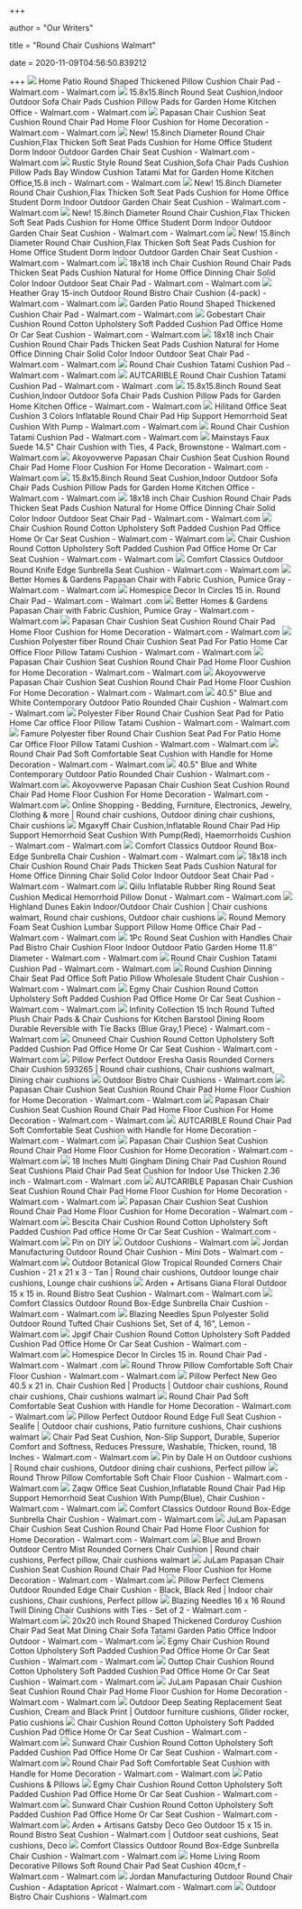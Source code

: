 +++
        
author = "Our Writers"
        
title = "Round Chair Cushions Walmart"
        
date = 2020-11-09T04:56:50.839212
        
+++
[ ![](https://i5.walmartimages.com/asr/7fe253fd-520d-43d2-9692-2610f2a79a2f_1.161c6ce035127583422f14ab944b2ca3.jpeg?odnWidth=612&odnHeight=612&odnBg=ffffff)](https://i5.walmartimages.com/asr/7fe253fd-520d-43d2-9692-2610f2a79a2f_1.161c6ce035127583422f14ab944b2ca3.jpeg?odnWidth=612&odnHeight=612&odnBg=ffffff) Home Patio Round Shaped Thickened Pillow Cushion Chair Pad - Walmart.com -  Walmart.com
[ ![](https://i5.walmartimages.com/asr/8f372274-2800-4566-be2e-deb63b07660d.68c935c014025006af37a5606bfb33dd.jpeg?odnWidth=612&odnHeight=612&odnBg=ffffff)](https://i5.walmartimages.com/asr/8f372274-2800-4566-be2e-deb63b07660d.68c935c014025006af37a5606bfb33dd.jpeg?odnWidth=612&odnHeight=612&odnBg=ffffff) 15.8x15.8inch Round Seat Cushion,Indoor Outdoor Sofa Chair Pads Cushion  Pillow Pads for Garden Home Kitchen Office - Walmart.com - Walmart.com
[ ![](https://i5.walmartimages.com/asr/5efb9cf2-5620-4ea6-95a8-8abdf3b31ccb.5aa497307e6a7d8779e0e5a4b638d9cd.jpeg?odnWidth=612&odnHeight=612&odnBg=ffffff)](https://i5.walmartimages.com/asr/5efb9cf2-5620-4ea6-95a8-8abdf3b31ccb.5aa497307e6a7d8779e0e5a4b638d9cd.jpeg?odnWidth=612&odnHeight=612&odnBg=ffffff) Papasan Chair Cushion Seat Cushion Round Chair Pad Home Floor Cushion for  Home Decoration - Walmart.com - Walmart.com
[ ![](https://i5.walmartimages.com/asr/6409c8b1-9775-4696-a1d8-becdc5010344.56f04e27485264437c21bbf7ca7c3119.jpeg?odnWidth=612&odnHeight=612&odnBg=ffffff)](https://i5.walmartimages.com/asr/6409c8b1-9775-4696-a1d8-becdc5010344.56f04e27485264437c21bbf7ca7c3119.jpeg?odnWidth=612&odnHeight=612&odnBg=ffffff) New! 15.8inch Diameter Round Chair Cushion,Flax Thicken Soft Seat Pads  Cushion for Home Office Student Dorm Indoor Outdoor Garden Chair Seat  Cushion - Walmart.com - Walmart.com
[ ![](https://i5.walmartimages.com/asr/0a8caaea-ff22-4834-8b1d-0632ceb81a3b.4252e0659ffcf1f1b6d7c857e607211d.jpeg?odnWidth=612&odnHeight=612&odnBg=ffffff)](https://i5.walmartimages.com/asr/0a8caaea-ff22-4834-8b1d-0632ceb81a3b.4252e0659ffcf1f1b6d7c857e607211d.jpeg?odnWidth=612&odnHeight=612&odnBg=ffffff) Rustic Style Round Seat Cushion,Sofa Chair Pads Cushion Pillow Pads Bay  Window Cushion Tatami Mat for Garden Home Kitchen Office,15.8 inch - Walmart.com  - Walmart.com
[ ![](https://i5.walmartimages.com/asr/39336090-67c2-4176-a950-db583aa82a9c.44c1fb9f0cc8441d31e2211bfcc6268c.jpeg?odnWidth=612&odnHeight=612&odnBg=ffffff)](https://i5.walmartimages.com/asr/39336090-67c2-4176-a950-db583aa82a9c.44c1fb9f0cc8441d31e2211bfcc6268c.jpeg?odnWidth=612&odnHeight=612&odnBg=ffffff) New! 15.8inch Diameter Round Chair Cushion,Flax Thicken Soft Seat Pads  Cushion for Home Office Student Dorm Indoor Outdoor Garden Chair Seat  Cushion - Walmart.com - Walmart.com
[ ![](https://i5.walmartimages.com/asr/cd05cc5b-2eee-4ffe-ade9-17ffd132638f.c840efd299ede8b1b7bbb41e6ceaa0ac.jpeg?odnWidth=612&odnHeight=612&odnBg=ffffff)](https://i5.walmartimages.com/asr/cd05cc5b-2eee-4ffe-ade9-17ffd132638f.c840efd299ede8b1b7bbb41e6ceaa0ac.jpeg?odnWidth=612&odnHeight=612&odnBg=ffffff) New! 15.8inch Diameter Round Chair Cushion,Flax Thicken Soft Seat Pads  Cushion for Home Office Student Dorm Indoor Outdoor Garden Chair Seat  Cushion - Walmart.com - Walmart.com
[ ![](https://i5.walmartimages.com/asr/7d64d3a9-6e46-494c-8371-89f314e71d56.2c14fa88ee4d64ad68ccafaa06644957.jpeg?odnWidth=612&odnHeight=612&odnBg=ffffff)](https://i5.walmartimages.com/asr/7d64d3a9-6e46-494c-8371-89f314e71d56.2c14fa88ee4d64ad68ccafaa06644957.jpeg?odnWidth=612&odnHeight=612&odnBg=ffffff) New! 15.8inch Diameter Round Chair Cushion,Flax Thicken Soft Seat Pads  Cushion for Home Office Student Dorm Indoor Outdoor Garden Chair Seat  Cushion - Walmart.com - Walmart.com
[ ![](https://i5.walmartimages.com/asr/b6b82634-40f3-4a30-97db-3887adaedcc5_1.2b48093ac73253329a8a4baef470b045.png?odnWidth=612&odnHeight=612&odnBg=ffffff)](https://i5.walmartimages.com/asr/b6b82634-40f3-4a30-97db-3887adaedcc5_1.2b48093ac73253329a8a4baef470b045.png?odnWidth=612&odnHeight=612&odnBg=ffffff) 18x18 inch Chair Cushion Round Chair Pads Thicken Seat Pads Cushion Natural  for Home Office Dinning Chair Solid Color Indoor Outdoor Seat Chair Pad -  Walmart.com - Walmart.com
[ ![](https://i5.walmartimages.com/asr/6aa9b221-434d-42d2-b0b2-a5969d1dc082_1.6a2feda9d0cba94c6689ec1f7f177354.jpeg)](https://i5.walmartimages.com/asr/6aa9b221-434d-42d2-b0b2-a5969d1dc082_1.6a2feda9d0cba94c6689ec1f7f177354.jpeg) Heather Gray 15-inch Outdoor Round Bistro Chair Cushion (4-pack) - Walmart.com  - Walmart.com
[ ![](https://i5.walmartimages.com/asr/3029f849-6f8d-4ec1-afe9-c45b54d3e53b_1.e4565cf29646a6f97c8195b81f933df4.jpeg?odnWidth=612&odnHeight=612&odnBg=ffffff)](https://i5.walmartimages.com/asr/3029f849-6f8d-4ec1-afe9-c45b54d3e53b_1.e4565cf29646a6f97c8195b81f933df4.jpeg?odnWidth=612&odnHeight=612&odnBg=ffffff) Garden Patio Round Shaped Thickened Cushion Chair Pad - Walmart.com -  Walmart.com
[ ![](https://i5.walmartimages.com/asr/5367aa03-7706-4191-8087-2f024bbe1e0b_1.f2aeea8ea215aaa72acc73b8c74f01b3.jpeg?odnWidth=612&odnHeight=612&odnBg=ffffff)](https://i5.walmartimages.com/asr/5367aa03-7706-4191-8087-2f024bbe1e0b_1.f2aeea8ea215aaa72acc73b8c74f01b3.jpeg?odnWidth=612&odnHeight=612&odnBg=ffffff) Gobestart Chair Cushion Round Cotton Upholstery Soft Padded Cushion Pad  Office Home Or Car Seat Cushion - Walmart.com - Walmart.com
[ ![](https://i5.walmartimages.com/asr/3940a54c-6c65-4682-8b00-8f12ce46bda4_1.5d2f58a9dbd4ef68a16b6e3be311afbb.jpeg?odnWidth=612&odnHeight=612&odnBg=ffffff)](https://i5.walmartimages.com/asr/3940a54c-6c65-4682-8b00-8f12ce46bda4_1.5d2f58a9dbd4ef68a16b6e3be311afbb.jpeg?odnWidth=612&odnHeight=612&odnBg=ffffff) 18x18 inch Chair Cushion Round Chair Pads Thicken Seat Pads Cushion Natural  for Home Office Dinning Chair Solid Color Indoor Outdoor Seat Chair Pad -  Walmart.com - Walmart.com
[ ![](https://i5.walmartimages.com/asr/49ac268e-89e6-495c-a909-02a52b103a54.0d1b9be38f3c47107e293b0a5d591192.jpeg?odnWidth=612&odnHeight=612&odnBg=ffffff)](https://i5.walmartimages.com/asr/49ac268e-89e6-495c-a909-02a52b103a54.0d1b9be38f3c47107e293b0a5d591192.jpeg?odnWidth=612&odnHeight=612&odnBg=ffffff) Round Chair Cushion Tatami Cushion Pad - Walmart.com - Walmart.com
[ ![](https://i5.walmartimages.com/asr/639f31c3-0ce5-4a34-9789-5a5aa483cf8a.413cd3ae29d714bca3c5b650bb9ac516.jpeg?odnWidth=612&odnHeight=612&odnBg=ffffff)](https://i5.walmartimages.com/asr/639f31c3-0ce5-4a34-9789-5a5aa483cf8a.413cd3ae29d714bca3c5b650bb9ac516.jpeg?odnWidth=612&odnHeight=612&odnBg=ffffff) AUTCARIBLE Round Chair Cushion Tatami Cushion Pad - Walmart.com - Walmart .com
[ ![](https://i5.walmartimages.com/asr/16cd72d9-5eb2-4a47-b302-7cfc5aacd4e8.766526d760a49fa41e14ce9199803a7e.jpeg?odnWidth=612&odnHeight=612&odnBg=ffffff)](https://i5.walmartimages.com/asr/16cd72d9-5eb2-4a47-b302-7cfc5aacd4e8.766526d760a49fa41e14ce9199803a7e.jpeg?odnWidth=612&odnHeight=612&odnBg=ffffff) 15.8x15.8inch Round Seat Cushion,Indoor Outdoor Sofa Chair Pads Cushion  Pillow Pads for Garden Home Kitchen Office - Walmart.com - Walmart.com
[ ![](https://i5.walmartimages.com/asr/bb67b55a-eb26-426e-8c14-22377ad0acef_1.91ef407e72c67719765d844e2534a4a7.jpeg?odnWidth=612&odnHeight=612&odnBg=ffffff)](https://i5.walmartimages.com/asr/bb67b55a-eb26-426e-8c14-22377ad0acef_1.91ef407e72c67719765d844e2534a4a7.jpeg?odnWidth=612&odnHeight=612&odnBg=ffffff) Hilitand Office Seat Cushion 3 Colors Inflatable Round Chair Pad Hip  Support Hemorrhoid Seat Cushion With Pump - Walmart.com - Walmart.com
[ ![](https://i5.walmartimages.com/asr/06d28818-9962-4da5-be05-848337f578d5.cfd647aef50c32b1a4b1c35ee68525f0.jpeg?odnWidth=612&odnHeight=612&odnBg=ffffff)](https://i5.walmartimages.com/asr/06d28818-9962-4da5-be05-848337f578d5.cfd647aef50c32b1a4b1c35ee68525f0.jpeg?odnWidth=612&odnHeight=612&odnBg=ffffff) Round Chair Cushion Tatami Cushion Pad - Walmart.com - Walmart.com
[ ![](https://i5.walmartimages.com/asr/d5b4fb05-fc2b-4198-9a94-8aa00a663ba4_1.cd88d5405728869bfd7efa48afe4774a.jpeg?odnWidth=612&odnHeight=612&odnBg=ffffff)](https://i5.walmartimages.com/asr/d5b4fb05-fc2b-4198-9a94-8aa00a663ba4_1.cd88d5405728869bfd7efa48afe4774a.jpeg?odnWidth=612&odnHeight=612&odnBg=ffffff) Mainstays Faux Suede 14.5" Chair Cushion with Ties, 4 Pack, Brownstone -  Walmart.com - Walmart.com
[ ![](https://i5.walmartimages.com/asr/e0fe6e4d-3900-4f69-b45f-6a81b5a3eb97.753e6b8306cbe9c18c89ec51cfc96590.jpeg?odnWidth=612&odnHeight=612&odnBg=ffffff)](https://i5.walmartimages.com/asr/e0fe6e4d-3900-4f69-b45f-6a81b5a3eb97.753e6b8306cbe9c18c89ec51cfc96590.jpeg?odnWidth=612&odnHeight=612&odnBg=ffffff) Akoyovwerve Papasan Chair Cushion Seat Cushion Round Chair Pad Home Floor  Cushion For Home Decoration - Walmart.com - Walmart.com
[ ![](https://i5.walmartimages.com/asr/b8508b4b-eb71-42bd-a2e1-42bb6d9bd8bc.4bace8c098b20301a110de4f0c85ba32.jpeg?odnWidth=612&odnHeight=612&odnBg=ffffff)](https://i5.walmartimages.com/asr/b8508b4b-eb71-42bd-a2e1-42bb6d9bd8bc.4bace8c098b20301a110de4f0c85ba32.jpeg?odnWidth=612&odnHeight=612&odnBg=ffffff) 15.8x15.8inch Round Seat Cushion,Indoor Outdoor Sofa Chair Pads Cushion  Pillow Pads for Garden Home Kitchen Office - Walmart.com - Walmart.com
[ ![](https://i5.walmartimages.com/asr/4091ce52-4e00-43fa-835b-264be273bbe7_1.7ad8c7b4d812a74aa8b66e5258633253.jpeg?odnWidth=612&odnHeight=612&odnBg=ffffff)](https://i5.walmartimages.com/asr/4091ce52-4e00-43fa-835b-264be273bbe7_1.7ad8c7b4d812a74aa8b66e5258633253.jpeg?odnWidth=612&odnHeight=612&odnBg=ffffff) 18x18 inch Chair Cushion Round Chair Pads Thicken Seat Pads Cushion Natural  for Home Office Dinning Chair Solid Color Indoor Outdoor Seat Chair Pad -  Walmart.com - Walmart.com
[ ![](https://i5.walmartimages.com/asr/fd3c8fb2-78c4-496b-8f51-28804ee6ea30.ac298bfdd620867fe6464656626ad31e.jpeg?odnWidth=612&odnHeight=612&odnBg=ffffff)](https://i5.walmartimages.com/asr/fd3c8fb2-78c4-496b-8f51-28804ee6ea30.ac298bfdd620867fe6464656626ad31e.jpeg?odnWidth=612&odnHeight=612&odnBg=ffffff) Chair Cushion Round Cotton Upholstery Soft Padded Cushion Pad Office Home  Or Car Seat Cushion - Walmart.com - Walmart.com
[ ![](https://i5.walmartimages.com/asr/1ca2d0b3-e5ae-42af-8284-67754b799280.293b4f906deefcd31a2cca5a21b9e8fe.jpeg?odnWidth=612&odnHeight=612&odnBg=ffffff)](https://i5.walmartimages.com/asr/1ca2d0b3-e5ae-42af-8284-67754b799280.293b4f906deefcd31a2cca5a21b9e8fe.jpeg?odnWidth=612&odnHeight=612&odnBg=ffffff) Chair Cushion Round Cotton Upholstery Soft Padded Cushion Pad Office Home  Or Car Seat Cushion - Walmart.com - Walmart.com
[ ![](https://i5.walmartimages.com/asr/c632083c-824e-4c90-8fc8-6f203260ee8c_1.753eca7163498b15a1ea38d7656509cd.jpeg?odnWidth=612&odnHeight=612&odnBg=ffffff)](https://i5.walmartimages.com/asr/c632083c-824e-4c90-8fc8-6f203260ee8c_1.753eca7163498b15a1ea38d7656509cd.jpeg?odnWidth=612&odnHeight=612&odnBg=ffffff) Comfort Classics Outdoor Round Knife Edge Sunbrella Seat Cushion - Walmart.com  - Walmart.com
[ ![](https://i5.walmartimages.com/asr/08e252bc-b489-49e4-acda-c263a1aee8ab_2.9dc6de062d01f1cd0002946f1e2edf8a.jpeg)](https://i5.walmartimages.com/asr/08e252bc-b489-49e4-acda-c263a1aee8ab_2.9dc6de062d01f1cd0002946f1e2edf8a.jpeg) Better Homes & Gardens Papasan Chair with Fabric Cushion, Pumice Gray -  Walmart.com - Walmart.com
[ ![](https://i5.walmartimages.com/asr/b9156001-0ef9-4880-8613-66c3247f50a8_1.085f05347ced4b784286c06186cc23f2.jpeg?odnWidth=282&odnHeight=282&odnBg=ffffff)](https://i5.walmartimages.com/asr/b9156001-0ef9-4880-8613-66c3247f50a8_1.085f05347ced4b784286c06186cc23f2.jpeg?odnWidth=282&odnHeight=282&odnBg=ffffff) Homespice Decor In Circles 15 in. Round Chair Pad - Walmart.com - Walmart .com
[ ![](https://i5.walmartimages.com/asr/4bab2143-c746-4df8-a0ba-a994acb60cfe_4.c4d5afcb9ad9011a15d78073616e6d3e.jpeg)](https://i5.walmartimages.com/asr/4bab2143-c746-4df8-a0ba-a994acb60cfe_4.c4d5afcb9ad9011a15d78073616e6d3e.jpeg) Better Homes & Gardens Papasan Chair with Fabric Cushion, Pumice Gray -  Walmart.com - Walmart.com
[ ![](https://i5.walmartimages.com/asr/2d3d37e3-c87f-4f95-80fa-487f2d29ae9d.7c18c3ea52cda9f4cbd5a3669949099b.jpeg?odnWidth=612&odnHeight=612&odnBg=ffffff)](https://i5.walmartimages.com/asr/2d3d37e3-c87f-4f95-80fa-487f2d29ae9d.7c18c3ea52cda9f4cbd5a3669949099b.jpeg?odnWidth=612&odnHeight=612&odnBg=ffffff) Papasan Chair Cushion Seat Cushion Round Chair Pad Home Floor Cushion for  Home Decoration - Walmart.com - Walmart.com
[ ![](https://i5.walmartimages.com/asr/a0c42eda-7b78-41bf-bed3-180e5486e88f_1.7217437b530e48026a14eccc27b2809a.jpeg?odnWidth=612&odnHeight=612&odnBg=ffffff)](https://i5.walmartimages.com/asr/a0c42eda-7b78-41bf-bed3-180e5486e88f_1.7217437b530e48026a14eccc27b2809a.jpeg?odnWidth=612&odnHeight=612&odnBg=ffffff) Cushion Polyester fiber Round Chair Cushion Seat Pad For Patio Home Car  Office Floor Pillow Tatami Cushion - Walmart.com - Walmart.com
[ ![](https://i5.walmartimages.com/asr/6d02ce4f-9339-4710-ae2b-02d44243e6be.87d747c9f490f3e9d2171098e05a87fb.jpeg?odnWidth=612&odnHeight=612&odnBg=ffffff)](https://i5.walmartimages.com/asr/6d02ce4f-9339-4710-ae2b-02d44243e6be.87d747c9f490f3e9d2171098e05a87fb.jpeg?odnWidth=612&odnHeight=612&odnBg=ffffff) Papasan Chair Cushion Seat Cushion Round Chair Pad Home Floor Cushion for  Home Decoration - Walmart.com - Walmart.com
[ ![](https://i5.walmartimages.com/asr/4828e719-5000-40f7-af32-8235bbfbd326.6987f970304273e1ac44fc3550d5801d.jpeg?odnWidth=612&odnHeight=612&odnBg=ffffff)](https://i5.walmartimages.com/asr/4828e719-5000-40f7-af32-8235bbfbd326.6987f970304273e1ac44fc3550d5801d.jpeg?odnWidth=612&odnHeight=612&odnBg=ffffff) Akoyovwerve Papasan Chair Cushion Seat Cushion Round Chair Pad Home Floor  Cushion For Home Decoration - Walmart.com - Walmart.com
[ ![](https://i5.walmartimages.com/asr/b40a19e9-7229-4059-a055-8cfc44eb5e3c_1.3ad836306926f80f107463bd9e5ff5b0.jpeg?odnWidth=612&odnHeight=612&odnBg=ffffff)](https://i5.walmartimages.com/asr/b40a19e9-7229-4059-a055-8cfc44eb5e3c_1.3ad836306926f80f107463bd9e5ff5b0.jpeg?odnWidth=612&odnHeight=612&odnBg=ffffff) 40.5" Blue and White Contemporary Outdoor Patio Rounded Chair Cushion -  Walmart.com - Walmart.com
[ ![](https://i5.walmartimages.com/asr/9868cec8-3fbb-40a5-b828-6a21ebec1f81.bcfa0c417ea1cc16a7b683a6305347a1.jpeg?odnWidth=612&odnHeight=612&odnBg=ffffff)](https://i5.walmartimages.com/asr/9868cec8-3fbb-40a5-b828-6a21ebec1f81.bcfa0c417ea1cc16a7b683a6305347a1.jpeg?odnWidth=612&odnHeight=612&odnBg=ffffff) Polyester Fiber Round Chair Cushion Seat Pad for Patio Home Car office  Floor Pillow Tatami Cushion - Walmart.com - Walmart.com
[ ![](https://i5.walmartimages.com/asr/48fb769e-776c-4c62-9f86-3ed00a467246_1.cd57ac469fdadcc1356b7496ed11e372.jpeg?odnWidth=612&odnHeight=612&odnBg=ffffff)](https://i5.walmartimages.com/asr/48fb769e-776c-4c62-9f86-3ed00a467246_1.cd57ac469fdadcc1356b7496ed11e372.jpeg?odnWidth=612&odnHeight=612&odnBg=ffffff) Famure Polyester fiber Round Chair Cushion Seat Pad For Patio Home Car  Office Floor Pillow Tatami Cushion - Walmart.com - Walmart.com
[ ![](https://i5.walmartimages.com/asr/95409626-65d6-4852-8353-b28df52b7a8e.bf1aba83d8256582978108a24d93d3d3.jpeg?odnWidth=612&odnHeight=612&odnBg=ffffff)](https://i5.walmartimages.com/asr/95409626-65d6-4852-8353-b28df52b7a8e.bf1aba83d8256582978108a24d93d3d3.jpeg?odnWidth=612&odnHeight=612&odnBg=ffffff) Round Chair Pad Soft Comfortable Seat Cushion with Handle for Home  Decoration - Walmart.com - Walmart.com
[ ![](https://i5.walmartimages.com/asr/8c119e8a-f158-4f74-b087-15d6a4782101_1.996aad2886c2e525651465dbb5c420b1.jpeg?odnWidth=612&odnHeight=612&odnBg=ffffff)](https://i5.walmartimages.com/asr/8c119e8a-f158-4f74-b087-15d6a4782101_1.996aad2886c2e525651465dbb5c420b1.jpeg?odnWidth=612&odnHeight=612&odnBg=ffffff) 40.5" Blue and White Contemporary Outdoor Patio Rounded Chair Cushion -  Walmart.com - Walmart.com
[ ![](https://i5.walmartimages.com/asr/98cf68a2-a212-4ca2-9f26-907cbee8777e.a6f593bcd8860e92f07a0838be47d1e6.jpeg?odnWidth=612&odnHeight=612&odnBg=ffffff)](https://i5.walmartimages.com/asr/98cf68a2-a212-4ca2-9f26-907cbee8777e.a6f593bcd8860e92f07a0838be47d1e6.jpeg?odnWidth=612&odnHeight=612&odnBg=ffffff) Akoyovwerve Papasan Chair Cushion Seat Cushion Round Chair Pad Home Floor  Cushion For Home Decoration - Walmart.com - Walmart.com
[ ![](https://i.pinimg.com/originals/63/fd/1c/63fd1ce72081e95d00f94415eb580489.jpg)](https://i.pinimg.com/originals/63/fd/1c/63fd1ce72081e95d00f94415eb580489.jpg) Online Shopping - Bedding, Furniture, Electronics, Jewelry, Clothing & more  | Round chair cushions, Outdoor dining chair cushions, Chair cushions
[ ![](https://i5.walmartimages.com/asr/26f37af4-8096-430a-a596-9c19761952ee_1.75ebc4327a60c493fa9de564bb47fc8d.jpeg?odnWidth=612&odnHeight=612&odnBg=ffffff)](https://i5.walmartimages.com/asr/26f37af4-8096-430a-a596-9c19761952ee_1.75ebc4327a60c493fa9de564bb47fc8d.jpeg?odnWidth=612&odnHeight=612&odnBg=ffffff) Mgaxyff Chair Cushion,Inflatable Round Chair Pad Hip Support Hemorrhoid Seat  Cushion With Pump(Red), Haemorrhoids Cushion - Walmart.com - Walmart.com
[ ![](https://i5.walmartimages.com/asr/c4b1b825-f2ee-44ac-a6c8-db2f73df1229_1.b85ca41c4df01806125dbd85083f039f.jpeg?odnWidth=612&odnHeight=612&odnBg=ffffff)](https://i5.walmartimages.com/asr/c4b1b825-f2ee-44ac-a6c8-db2f73df1229_1.b85ca41c4df01806125dbd85083f039f.jpeg?odnWidth=612&odnHeight=612&odnBg=ffffff) Comfort Classics Outdoor Round Box-Edge Sunbrella Chair Cushion - Walmart.com  - Walmart.com
[ ![](https://i5.walmartimages.com/asr/91ddf2b7-f46e-4aef-a7bc-76eb4a26f581.a902e4d902754141aba4a354ff091c58.jpeg?odnWidth=612&odnHeight=612&odnBg=ffffff)](https://i5.walmartimages.com/asr/91ddf2b7-f46e-4aef-a7bc-76eb4a26f581.a902e4d902754141aba4a354ff091c58.jpeg?odnWidth=612&odnHeight=612&odnBg=ffffff) 18x18 inch Chair Cushion Round Chair Pads Thicken Seat Pads Cushion Natural  for Home Office Dinning Chair Solid Color Indoor Outdoor Seat Chair Pad -  Walmart.com - Walmart.com
[ ![](https://i5.walmartimages.com/asr/86a23f1c-39b9-4f2e-a1bd-e74fa999bc35_1.bb9ad3b233770702aea1a885284725cd.jpeg)](https://i5.walmartimages.com/asr/86a23f1c-39b9-4f2e-a1bd-e74fa999bc35_1.bb9ad3b233770702aea1a885284725cd.jpeg) Qiilu Inflatable Rubber Ring Round Seat Cushion Medical Hemorrhoid Pillow  Donut - Walmart.com - Walmart.com
[ ![](https://i.pinimg.com/originals/66/68/73/666873a7087d8eeff7a35edfa4e7bd0f.jpg)](https://i.pinimg.com/originals/66/68/73/666873a7087d8eeff7a35edfa4e7bd0f.jpg) Highland Dunes Eakin Indoor/Outdoor Chair Cushion | Chair cushions walmart, Round  chair cushions, Outdoor chair cushions
[ ![](https://i5.walmartimages.com/asr/922090b7-9f57-4809-b3b4-adcc1bd53444_1.c4141a43028dacaf958073ad881d57d3.jpeg?odnWidth=612&odnHeight=612&odnBg=ffffff)](https://i5.walmartimages.com/asr/922090b7-9f57-4809-b3b4-adcc1bd53444_1.c4141a43028dacaf958073ad881d57d3.jpeg?odnWidth=612&odnHeight=612&odnBg=ffffff) Round Memory Foam Seat Cushion Lumbar Support Pillow Home Office Chair Pad  - Walmart.com - Walmart.com
[ ![](https://i5.walmartimages.com/asr/c08dc5ba-11f8-43c4-831f-544b1fa15963_1.da2b50fe639edc112535158fa85c9f2e.jpeg?odnWidth=612&odnHeight=612&odnBg=ffffff)](https://i5.walmartimages.com/asr/c08dc5ba-11f8-43c4-831f-544b1fa15963_1.da2b50fe639edc112535158fa85c9f2e.jpeg?odnWidth=612&odnHeight=612&odnBg=ffffff) 1Pc Round Seat Cushion with Handles Chair Pad Bistro Chair Cushion Floor  Indoor Outdoor Patio Garden Home 11.8'' Diameter - Walmart.com - Walmart.com
[ ![](https://i5.walmartimages.com/asr/a97bd259-c98c-4fd5-ac29-f43746a8b7ec.3bf8f12c5d2e5c4dd15400d9d2fb9a04.jpeg?odnWidth=612&odnHeight=612&odnBg=ffffff)](https://i5.walmartimages.com/asr/a97bd259-c98c-4fd5-ac29-f43746a8b7ec.3bf8f12c5d2e5c4dd15400d9d2fb9a04.jpeg?odnWidth=612&odnHeight=612&odnBg=ffffff) Round Chair Cushion Tatami Cushion Pad - Walmart.com - Walmart.com
[ ![](https://i5.walmartimages.com/asr/bac62e5c-1abb-47bd-ab47-a186b3c84282.e7ec2ed41d13fd0b937ce852601d178f.jpeg?odnWidth=612&odnHeight=612&odnBg=ffffff)](https://i5.walmartimages.com/asr/bac62e5c-1abb-47bd-ab47-a186b3c84282.e7ec2ed41d13fd0b937ce852601d178f.jpeg?odnWidth=612&odnHeight=612&odnBg=ffffff) Round Cushion Dinning Chair Seat Pad Office Soft Patio Pillow Wholesale  Student Chair Cushion - Walmart.com - Walmart.com
[ ![](https://i5.walmartimages.com/asr/8ad52577-bbca-4885-8dbd-47784efbcfc8.82937a5737bf74d6a2191163ac6eff13.jpeg?odnWidth=612&odnHeight=612&odnBg=ffffff)](https://i5.walmartimages.com/asr/8ad52577-bbca-4885-8dbd-47784efbcfc8.82937a5737bf74d6a2191163ac6eff13.jpeg?odnWidth=612&odnHeight=612&odnBg=ffffff) Egmy Chair Cushion Round Cotton Upholstery Soft Padded Cushion Pad Office  Home Or Car Seat Cushion - Walmart.com - Walmart.com
[ ![](https://i5.walmartimages.com/asr/40bd433d-c673-4931-a0a8-58c4df40e02c.5c32df9d6c80959d265b5fcd4ddc2c9f.jpeg?odnWidth=612&odnHeight=612&odnBg=ffffff)](https://i5.walmartimages.com/asr/40bd433d-c673-4931-a0a8-58c4df40e02c.5c32df9d6c80959d265b5fcd4ddc2c9f.jpeg?odnWidth=612&odnHeight=612&odnBg=ffffff) Infinity Collection 15 Inch Round Tufted Plush Chair Pads & Chair Cushions  for Kitchen Barstool Dining Room Durable Reversible with Tie Backs (Blue  Gray,1 Piece) - Walmart.com - Walmart.com
[ ![](https://i5.walmartimages.com/asr/b9f9587d-0d3c-43f7-a8fe-39d2138389c0.5f10aedaef8f06432204d49829026040.jpeg?odnWidth=612&odnHeight=612&odnBg=ffffff)](https://i5.walmartimages.com/asr/b9f9587d-0d3c-43f7-a8fe-39d2138389c0.5f10aedaef8f06432204d49829026040.jpeg?odnWidth=612&odnHeight=612&odnBg=ffffff) Onuneed Chair Cushion Round Cotton Upholstery Soft Padded Cushion Pad  Office Home Or Car Seat Cushion - Walmart.com - Walmart.com
[ ![](https://i.pinimg.com/originals/59/7a/8b/597a8be21f513c68ac549fc80ff8a2d0.jpg)](https://i.pinimg.com/originals/59/7a/8b/597a8be21f513c68ac549fc80ff8a2d0.jpg) Pillow Perfect Outdoor Eresha Oasis Rounded Corners Chair Cushion 593265 | Round  chair cushions, Chair cushions walmart, Dining chair cushions
[ ![](https://i5.walmartimages.com/asr/86bd95da-ca41-4155-9155-c2bcab5ea32a_5.cbdc867716d2e66f7fece39afa13fd5a.jpeg?odnWidth=undefined&odnHeight=undefined&odnBg=ffffff)](https://i5.walmartimages.com/asr/86bd95da-ca41-4155-9155-c2bcab5ea32a_5.cbdc867716d2e66f7fece39afa13fd5a.jpeg?odnWidth=undefined&odnHeight=undefined&odnBg=ffffff) Outdoor Bistro Chair Cushions - Walmart.com
[ ![](https://i5.walmartimages.com/asr/151cb04b-1b0a-4dac-a70b-2198e437c936.91018ed7f1411a0a54178c448718d434.jpeg?odnWidth=612&odnHeight=612&odnBg=ffffff)](https://i5.walmartimages.com/asr/151cb04b-1b0a-4dac-a70b-2198e437c936.91018ed7f1411a0a54178c448718d434.jpeg?odnWidth=612&odnHeight=612&odnBg=ffffff) Papasan Chair Cushion Seat Cushion Round Chair Pad Home Floor Cushion for  Home Decoration - Walmart.com - Walmart.com
[ ![](https://i5.walmartimages.com/asr/c8a89734-6a6c-4fc9-a317-8b6d9e09f428.d7a4558c70a94d3d196002d7256be996.jpeg?odnWidth=612&odnHeight=612&odnBg=ffffff)](https://i5.walmartimages.com/asr/c8a89734-6a6c-4fc9-a317-8b6d9e09f428.d7a4558c70a94d3d196002d7256be996.jpeg?odnWidth=612&odnHeight=612&odnBg=ffffff) Papasan Chair Cushion Seat Cushion Round Chair Pad Home Floor Cushion For  Home Decoration - Walmart.com - Walmart.com
[ ![](https://i5.walmartimages.com/asr/60a2561c-ad23-471e-a2f3-f631bccb30cf.74f8ac953987c829c9daa59ed0c43ffd.jpeg?odnWidth=612&odnHeight=612&odnBg=ffffff)](https://i5.walmartimages.com/asr/60a2561c-ad23-471e-a2f3-f631bccb30cf.74f8ac953987c829c9daa59ed0c43ffd.jpeg?odnWidth=612&odnHeight=612&odnBg=ffffff) AUTCARIBLE Round Chair Pad Soft Comfortable Seat Cushion with Handle for  Home Decoration - Walmart.com - Walmart.com
[ ![](https://i5.walmartimages.com/asr/96d0c975-1ef9-43e2-a280-4d7cf4bb9c4a.b58aa226bbed0773175ac74be7c8c87b.jpeg?odnWidth=612&odnHeight=612&odnBg=ffffff)](https://i5.walmartimages.com/asr/96d0c975-1ef9-43e2-a280-4d7cf4bb9c4a.b58aa226bbed0773175ac74be7c8c87b.jpeg?odnWidth=612&odnHeight=612&odnBg=ffffff) Papasan Chair Cushion Seat Cushion Round Chair Pad Home Floor Cushion for  Home Decoration - Walmart.com - Walmart.com
[ ![](https://i5.walmartimages.com/asr/1cfd13f0-4b39-4700-9d73-cb80a978bce7.5542f9c34192d873db948a029cc9a87c.jpeg?odnWidth=612&odnHeight=612&odnBg=ffffff)](https://i5.walmartimages.com/asr/1cfd13f0-4b39-4700-9d73-cb80a978bce7.5542f9c34192d873db948a029cc9a87c.jpeg?odnWidth=612&odnHeight=612&odnBg=ffffff) 18 Inches Multi Gingham Dining Chair Pad Cushion Round Seat Cushions Plaid Chair  Pad Seat Cushion for Indoor Use Thicken 2.36 inch - Walmart.com - Walmart .com
[ ![](https://i5.walmartimages.com/asr/c8dba385-a7de-4b71-a711-37cbcaf0b714.912d803c6b4b4999707529c5f04b9fad.jpeg?odnWidth=612&odnHeight=612&odnBg=ffffff)](https://i5.walmartimages.com/asr/c8dba385-a7de-4b71-a711-37cbcaf0b714.912d803c6b4b4999707529c5f04b9fad.jpeg?odnWidth=612&odnHeight=612&odnBg=ffffff) AUTCARIBLE Papasan Chair Cushion Seat Cushion Round Chair Pad Home Floor  Cushion for Home Decoration - Walmart.com - Walmart.com
[ ![](https://i5.walmartimages.com/asr/190d4e76-38b3-4dc3-afc3-d951ed20e3ad.8c2e6fc007e0ec367af5b04231e3dc51.jpeg?odnWidth=612&odnHeight=612&odnBg=ffffff)](https://i5.walmartimages.com/asr/190d4e76-38b3-4dc3-afc3-d951ed20e3ad.8c2e6fc007e0ec367af5b04231e3dc51.jpeg?odnWidth=612&odnHeight=612&odnBg=ffffff) Papasan Chair Cushion Seat Cushion Round Chair Pad Home Floor Cushion for  Home Decoration - Walmart.com - Walmart.com
[ ![](https://i5.walmartimages.com/asr/3c01874a-c245-4ee2-af7b-0a7f8ce2c907.c3fe6312b4c87db0208e7358809279fe.jpeg?odnWidth=612&odnHeight=612&odnBg=ffffff)](https://i5.walmartimages.com/asr/3c01874a-c245-4ee2-af7b-0a7f8ce2c907.c3fe6312b4c87db0208e7358809279fe.jpeg?odnWidth=612&odnHeight=612&odnBg=ffffff) Bescita Chair Cushion Round Cotton Upholstery Soft Padded Cushion Pad  office Home Or Car Seat Cushion - Walmart.com - Walmart.com
[ ![](https://i.pinimg.com/originals/5e/09/b2/5e09b27d3c96d91cc5b3aec50811a855.jpg)](https://i.pinimg.com/originals/5e/09/b2/5e09b27d3c96d91cc5b3aec50811a855.jpg) Pin on DIY
[ ![](https://i5.walmartimages.com/dfw/4ff9c6c9-1394/k2-_1ab2f3c7-5a47-400b-b53f-0a192e1377a6.v1.jpg?odnWidth=1360&odnHeight=410&odnBg=ffffff)](https://i5.walmartimages.com/dfw/4ff9c6c9-1394/k2-_1ab2f3c7-5a47-400b-b53f-0a192e1377a6.v1.jpg?odnWidth=1360&odnHeight=410&odnBg=ffffff) Outdoor Cushions - Walmart.com
[ ![](https://i5.walmartimages.com/asr/cda8c6c6-68a0-4903-b538-c3e81923cc36_1.c92b27598410dd17dc56bae865e92d37.jpeg?odnWidth=612&odnHeight=612&odnBg=ffffff)](https://i5.walmartimages.com/asr/cda8c6c6-68a0-4903-b538-c3e81923cc36_1.c92b27598410dd17dc56bae865e92d37.jpeg?odnWidth=612&odnHeight=612&odnBg=ffffff) Jordan Manufacturing Outdoor Round Chair Cushion - Mini Dots - Walmart.com  - Walmart.com
[ ![](https://i.pinimg.com/originals/fb/0a/cd/fb0acd2add843b71d1f76d265db7da61.jpg)](https://i.pinimg.com/originals/fb/0a/cd/fb0acd2add843b71d1f76d265db7da61.jpg) Outdoor Botanical Glow Tropical Rounded Corners Chair Cushion - 21 x 21 x 3  - Tan | Round chair cushions, Outdoor lounge chair cushions, Lounge chair  cushions
[ ![](https://i5.walmartimages.com/asr/caf989c4-acc4-4d40-b1f9-7df3bd8a21fe_2.be8d55cca8277a3180c5b3b0ed9e9bde.jpeg?odnWidth=612&odnHeight=612&odnBg=ffffff)](https://i5.walmartimages.com/asr/caf989c4-acc4-4d40-b1f9-7df3bd8a21fe_2.be8d55cca8277a3180c5b3b0ed9e9bde.jpeg?odnWidth=612&odnHeight=612&odnBg=ffffff) Arden + Artisans Giana Floral Outdoor 15 x 15 in. Round Bistro Seat Cushion  - Walmart.com - Walmart.com
[ ![](https://i5.walmartimages.com/asr/fd0e02ec-9dbf-4226-85b9-fefb7b71121c_1.3fa2a59f3046e5425ef8266aeb5b14bf.jpeg?odnWidth=612&odnHeight=612&odnBg=ffffff)](https://i5.walmartimages.com/asr/fd0e02ec-9dbf-4226-85b9-fefb7b71121c_1.3fa2a59f3046e5425ef8266aeb5b14bf.jpeg?odnWidth=612&odnHeight=612&odnBg=ffffff) Comfort Classics Outdoor Round Box-Edge Sunbrella Chair Cushion - Walmart.com  - Walmart.com
[ ![](https://i5.walmartimages.com/asr/ccc14d6f-f211-4910-97df-f1b7cf0d9702_1.0c97a02bde91d97668f5bd11ddaeb414.jpeg?odnWidth=282&odnHeight=282&odnBg=ffffff)](https://i5.walmartimages.com/asr/ccc14d6f-f211-4910-97df-f1b7cf0d9702_1.0c97a02bde91d97668f5bd11ddaeb414.jpeg?odnWidth=282&odnHeight=282&odnBg=ffffff) Blazing Needles Spun Polyester Solid Outdoor Round Tufted Chair Cushions  Set, Set of 4, 16", Lemon - Walmart.com
[ ![](https://i5.walmartimages.com/asr/34adbdf2-f6d3-46d8-b849-4ee4735ff49d.5521d9dc6aa6ce8a65a208b777057cd9.jpeg?odnWidth=612&odnHeight=612&odnBg=ffffff)](https://i5.walmartimages.com/asr/34adbdf2-f6d3-46d8-b849-4ee4735ff49d.5521d9dc6aa6ce8a65a208b777057cd9.jpeg?odnWidth=612&odnHeight=612&odnBg=ffffff) Jpgif Chair Cushion Round Cotton Upholstery Soft Padded Cushion Pad Office  Home Or Car Seat Cushion - Walmart.com - Walmart.com
[ ![](https://i5.walmartimages.com/asr/07681d3d-39ce-4c17-b84e-2af9f3c9c6a0_1.9c109fc03b1d34627398e4758f5dfab4.jpeg?odnWidth=282&odnHeight=282&odnBg=ffffff)](https://i5.walmartimages.com/asr/07681d3d-39ce-4c17-b84e-2af9f3c9c6a0_1.9c109fc03b1d34627398e4758f5dfab4.jpeg?odnWidth=282&odnHeight=282&odnBg=ffffff) Homespice Decor In Circles 15 in. Round Chair Pad - Walmart.com - Walmart .com
[ ![](https://i5.walmartimages.com/asr/2beab016-6976-44bc-a667-a4b7749e951c.d909a0fce554c531fec2c2871b92b35e.jpeg?odnWidth=612&odnHeight=612&odnBg=ffffff)](https://i5.walmartimages.com/asr/2beab016-6976-44bc-a667-a4b7749e951c.d909a0fce554c531fec2c2871b92b35e.jpeg?odnWidth=612&odnHeight=612&odnBg=ffffff) Round Throw Pillow Comfortable Soft Chair Floor Cushion - Walmart.com -  Walmart.com
[ ![](https://i.pinimg.com/originals/cd/de/46/cdde461153c207046da526c68afb9702.jpg)](https://i.pinimg.com/originals/cd/de/46/cdde461153c207046da526c68afb9702.jpg) Pillow Perfect New Geo 40.5 x 21 in. Chair Cushion Red | Products | Outdoor chair  cushions, Round chair cushions, Chair cushions walmart
[ ![](https://i5.walmartimages.com/asr/223d77cb-5bdd-4e92-b1ed-4f05f2360b8e.28f68e5b1d75e34b14beef09c57bda88.jpeg?odnWidth=612&odnHeight=612&odnBg=ffffff)](https://i5.walmartimages.com/asr/223d77cb-5bdd-4e92-b1ed-4f05f2360b8e.28f68e5b1d75e34b14beef09c57bda88.jpeg?odnWidth=612&odnHeight=612&odnBg=ffffff) Round Chair Pad Soft Comfortable Seat Cushion with Handle for Home  Decoration - Walmart.com - Walmart.com
[ ![](https://i.pinimg.com/originals/fc/89/dc/fc89dcac93ce6aa7dd41d8a5747f642a.jpg)](https://i.pinimg.com/originals/fc/89/dc/fc89dcac93ce6aa7dd41d8a5747f642a.jpg) Pillow Perfect Outdoor Round Edge Full Seat Cushion - Sealife | Outdoor chair  cushions, Patio furniture cushions, Chair cushions walmart
[ ![](https://i5.walmartimages.com/asr/64d4a206-2ee7-437c-8f1b-2b6d73f9df6d.f42da92b0609478b7d8f963c66b6e4a1.jpeg?odnWidth=612&odnHeight=612&odnBg=ffffff)](https://i5.walmartimages.com/asr/64d4a206-2ee7-437c-8f1b-2b6d73f9df6d.f42da92b0609478b7d8f963c66b6e4a1.jpeg?odnWidth=612&odnHeight=612&odnBg=ffffff) Chair Pad Seat Cushion, Non-Slip Support, Durable, Superior Comfort and  Softness, Reduces Pressure, Washable, Thicken, round, 18 Inches - Walmart.com  - Walmart.com
[ ![](https://i.pinimg.com/originals/b9/95/e9/b995e9a2be43cf6b2db489aae455190d.jpg)](https://i.pinimg.com/originals/b9/95/e9/b995e9a2be43cf6b2db489aae455190d.jpg) Pin by Dale H on Outdoor cushions | Round chair cushions, Outdoor dining chair  cushions, Perfect pillow
[ ![](https://i5.walmartimages.com/asr/ea679ab5-a105-46bd-ad40-b937c7b57745.2c528d03363a52f60c43902a7c4a398b.jpeg?odnWidth=612&odnHeight=612&odnBg=ffffff)](https://i5.walmartimages.com/asr/ea679ab5-a105-46bd-ad40-b937c7b57745.2c528d03363a52f60c43902a7c4a398b.jpeg?odnWidth=612&odnHeight=612&odnBg=ffffff) Round Throw Pillow Comfortable Soft Chair Floor Cushion - Walmart.com -  Walmart.com
[ ![](https://i5.walmartimages.com/asr/18c542ce-2ad2-4e21-89cb-2a03943cf6d0_1.10ae870c7113031fd1ea5b37433c0fd0.jpeg?odnWidth=612&odnHeight=612&odnBg=ffffff)](https://i5.walmartimages.com/asr/18c542ce-2ad2-4e21-89cb-2a03943cf6d0_1.10ae870c7113031fd1ea5b37433c0fd0.jpeg?odnWidth=612&odnHeight=612&odnBg=ffffff) Zaqw Office Seat Cushion,Inflatable Round Chair Pad Hip Support Hemorrhoid Seat  Cushion With Pump(Blue), Chair Cushion - Walmart.com - Walmart.com
[ ![](https://i5.walmartimages.com/asr/e20fe0c9-b57e-432b-944a-5d5aee0e66bd_1.7e3a38d6ab1543eaf808473ef19c7f38.jpeg?odnWidth=2000&odnHeight=2000&odnBg=ffffff)](https://i5.walmartimages.com/asr/e20fe0c9-b57e-432b-944a-5d5aee0e66bd_1.7e3a38d6ab1543eaf808473ef19c7f38.jpeg?odnWidth=2000&odnHeight=2000&odnBg=ffffff) Comfort Classics Outdoor Round Box-Edge Sunbrella Chair Cushion - Walmart.com  - Walmart.com
[ ![](https://i5.walmartimages.com/asr/10652ba4-1f42-4bf3-b3d3-259d4c6a36d8.2dcd43e6de9e6bdc56acce45f84d8119.jpeg?odnWidth=612&odnHeight=612&odnBg=ffffff)](https://i5.walmartimages.com/asr/10652ba4-1f42-4bf3-b3d3-259d4c6a36d8.2dcd43e6de9e6bdc56acce45f84d8119.jpeg?odnWidth=612&odnHeight=612&odnBg=ffffff) JuLam Papasan Chair Cushion Seat Cushion Round Chair Pad Home Floor Cushion  for Home Decoration - Walmart.com - Walmart.com
[ ![](https://i.pinimg.com/474x/c9/f3/6b/c9f36b4f269b540620ff187e33691e7b--corner-chair-chair-cushions.jpg)](https://i.pinimg.com/474x/c9/f3/6b/c9f36b4f269b540620ff187e33691e7b--corner-chair-chair-cushions.jpg) Blue and Brown Outdoor Centro Mist Rounded Corners Chair Cushion | Round  chair cushions, Perfect pillow, Chair cushions walmart
[ ![](https://i5.walmartimages.com/asr/5e8ef161-66a1-46a7-be17-4bd34087ce70.88886f74bdc87d4bcd202f6b8484d1fd.jpeg?odnWidth=612&odnHeight=612&odnBg=ffffff)](https://i5.walmartimages.com/asr/5e8ef161-66a1-46a7-be17-4bd34087ce70.88886f74bdc87d4bcd202f6b8484d1fd.jpeg?odnWidth=612&odnHeight=612&odnBg=ffffff) JuLam Papasan Chair Cushion Seat Cushion Round Chair Pad Home Floor Cushion  for Home Decoration - Walmart.com - Walmart.com
[ ![](https://i.pinimg.com/originals/f2/cf/bc/f2cfbc1613b2175807e036edfea1057f.jpg)](https://i.pinimg.com/originals/f2/cf/bc/f2cfbc1613b2175807e036edfea1057f.jpg) Pillow Perfect Clemens Outdoor Rounded Edge Chair Cushion - Black, Black  Red | Indoor chair cushions, Chair cushions, Perfect pillow
[ ![](https://i5.walmartimages.com/asr/058f0935-4d0d-4029-b957-17912557e073.2f32d782e9eb32541eab8c65fd674122.jpeg?odnWidth=612&odnHeight=612&odnBg=ffffff)](https://i5.walmartimages.com/asr/058f0935-4d0d-4029-b957-17912557e073.2f32d782e9eb32541eab8c65fd674122.jpeg?odnWidth=612&odnHeight=612&odnBg=ffffff) Blazing Needles 16 x 16 Round Twill Dining Chair Cushions with Ties - Set  of 2 - Walmart.com - Walmart.com
[ ![](https://i5.walmartimages.com/asr/7a30babe-6920-4da1-86fa-a2b7ba0717b1_1.00779e043f673a7d4c7643e20d83103e.jpeg?odnWidth=612&odnHeight=612&odnBg=ffffff)](https://i5.walmartimages.com/asr/7a30babe-6920-4da1-86fa-a2b7ba0717b1_1.00779e043f673a7d4c7643e20d83103e.jpeg?odnWidth=612&odnHeight=612&odnBg=ffffff) 20x20 inch Round Shaped Thickened Corduroy Cushion Chair Pad Seat Mat  Dining Chair Sofa Tatami Garden Patio Office Indoor Outdoor - Walmart.com -  Walmart.com
[ ![](https://i5.walmartimages.com/asr/f4274a19-6265-4dba-928b-28c1f9a2e155_1.8ec0a1493ace56610226af62b46c1e74.jpeg?odnWidth=612&odnHeight=612&odnBg=ffffff)](https://i5.walmartimages.com/asr/f4274a19-6265-4dba-928b-28c1f9a2e155_1.8ec0a1493ace56610226af62b46c1e74.jpeg?odnWidth=612&odnHeight=612&odnBg=ffffff) Egmy Chair Cushion Round Cotton Upholstery Soft Padded Cushion Pad Office  Home Or Car Seat Cushion - Walmart.com - Walmart.com
[ ![](https://i5.walmartimages.com/asr/7d6aa471-0f94-4754-9c62-be5caccd6b08_1.c23bda4274a1b4912dbc9149060d64b7.jpeg?odnWidth=612&odnHeight=612&odnBg=ffffff)](https://i5.walmartimages.com/asr/7d6aa471-0f94-4754-9c62-be5caccd6b08_1.c23bda4274a1b4912dbc9149060d64b7.jpeg?odnWidth=612&odnHeight=612&odnBg=ffffff) Outtop Chair Cushion Round Cotton Upholstery Soft Padded Cushion Pad Office  Home Or Car Seat Cushion - Walmart.com - Walmart.com
[ ![](https://i5.walmartimages.com/asr/4e962507-2a60-4ded-8843-81c99e38b065.2a65890dd9f124c560cd8e80514384cd.jpeg?odnWidth=612&odnHeight=612&odnBg=ffffff)](https://i5.walmartimages.com/asr/4e962507-2a60-4ded-8843-81c99e38b065.2a65890dd9f124c560cd8e80514384cd.jpeg?odnWidth=612&odnHeight=612&odnBg=ffffff) JuLam Papasan Chair Cushion Seat Cushion Round Chair Pad Home Floor Cushion  for Home Decoration - Walmart.com - Walmart.com
[ ![](https://i.pinimg.com/originals/69/77/16/697716957f3099e50304f3d92ebecca3.jpg)](https://i.pinimg.com/originals/69/77/16/697716957f3099e50304f3d92ebecca3.jpg) Outdoor Deep Seating Replacement Seat Cushion, Cream and Black Print |  Outdoor furniture cushions, Glider rocker, Patio cushions
[ ![](https://i5.walmartimages.com/asr/03c08a06-69fe-4530-a564-fd53752e03ce.62352a208b5cacb470a35cd45a93c5a2.jpeg?odnWidth=612&odnHeight=612&odnBg=ffffff)](https://i5.walmartimages.com/asr/03c08a06-69fe-4530-a564-fd53752e03ce.62352a208b5cacb470a35cd45a93c5a2.jpeg?odnWidth=612&odnHeight=612&odnBg=ffffff) Chair Cushion Round Cotton Upholstery Soft Padded Cushion Pad Office Home  Or Car Seat Cushion - Walmart.com - Walmart.com
[ ![](https://i5.walmartimages.com/asr/82dc644c-1c9a-4c56-9035-0fe66c00be4e.dd906d3f0b9160b0fce62ad4bcecd88d.jpeg?odnWidth=612&odnHeight=612&odnBg=ffffff)](https://i5.walmartimages.com/asr/82dc644c-1c9a-4c56-9035-0fe66c00be4e.dd906d3f0b9160b0fce62ad4bcecd88d.jpeg?odnWidth=612&odnHeight=612&odnBg=ffffff) Sunward Chair Cushion Round Cotton Upholstery Soft Padded Cushion Pad  Office Home Or Car Seat Cushion - Walmart.com - Walmart.com
[ ![](https://i5.walmartimages.com/asr/548b99bc-daf4-4f9e-9e48-a6e0eebe36da.b8db74daa1f2fd17ffff367ea8b877b2.jpeg?odnWidth=612&odnHeight=612&odnBg=ffffff)](https://i5.walmartimages.com/asr/548b99bc-daf4-4f9e-9e48-a6e0eebe36da.b8db74daa1f2fd17ffff367ea8b877b2.jpeg?odnWidth=612&odnHeight=612&odnBg=ffffff) Round Chair Pad Soft Comfortable Seat Cushion with Handle for Home  Decoration - Walmart.com - Walmart.com
[ ![](https://lda.lowes.com/is/image/Lowes/DP18-164042_5-1_dt_PatioCushionsandPillows_BNR_HowToMeasureChairGraphic?scl=1)](https://lda.lowes.com/is/image/Lowes/DP18-164042_5-1_dt_PatioCushionsandPillows_BNR_HowToMeasureChairGraphic?scl=1) Patio Cushions & Pillows
[ ![](https://i5.walmartimages.com/asr/94426a3c-4f77-467b-8843-9966972841e1_1.32eb9ee84585ffb548d12d7968fdbf1f.jpeg?odnWidth=612&odnHeight=612&odnBg=ffffff)](https://i5.walmartimages.com/asr/94426a3c-4f77-467b-8843-9966972841e1_1.32eb9ee84585ffb548d12d7968fdbf1f.jpeg?odnWidth=612&odnHeight=612&odnBg=ffffff) Egmy Chair Cushion Round Cotton Upholstery Soft Padded Cushion Pad Office  Home Or Car Seat Cushion - Walmart.com - Walmart.com
[ ![](https://i5.walmartimages.com/asr/8b6b2932-5c16-4441-8ed2-d7c65fa923a3.b8e47108c64eb2eaf87b2c5f99321656.jpeg?odnWidth=612&odnHeight=612&odnBg=ffffff)](https://i5.walmartimages.com/asr/8b6b2932-5c16-4441-8ed2-d7c65fa923a3.b8e47108c64eb2eaf87b2c5f99321656.jpeg?odnWidth=612&odnHeight=612&odnBg=ffffff) Sunward Chair Cushion Round Cotton Upholstery Soft Padded Cushion Pad  Office Home Or Car Seat Cushion - Walmart.com - Walmart.com
[ ![](https://i.pinimg.com/474x/51/2d/90/512d905ff547fac6ec0c74ab76048a61.jpg)](https://i.pinimg.com/474x/51/2d/90/512d905ff547fac6ec0c74ab76048a61.jpg) Arden + Artisans Gatsby Deco Geo Outdoor 15 x 15 in. Round Bistro Seat  Cushion - Walmart.com | Outdoor seat cushions, Seat cushions, Deco
[ ![](https://i5.walmartimages.com/asr/af76a152-ce88-458e-93f9-42f8e1b9e866_1.6f1af54a0ccf09c498043007a28142e2.jpeg?odnWidth=612&odnHeight=612&odnBg=ffffff)](https://i5.walmartimages.com/asr/af76a152-ce88-458e-93f9-42f8e1b9e866_1.6f1af54a0ccf09c498043007a28142e2.jpeg?odnWidth=612&odnHeight=612&odnBg=ffffff) Comfort Classics Outdoor Round Box-Edge Sunbrella Chair Cushion - Walmart.com  - Walmart.com
[ ![](https://i5.walmartimages.com/asr/571b6b3d-fdd3-42f2-b9fe-cf1019413964_1.e3b67cded1c2ff259f781183b69a4841.jpeg?odnWidth=612&odnHeight=612&odnBg=ffffff)](https://i5.walmartimages.com/asr/571b6b3d-fdd3-42f2-b9fe-cf1019413964_1.e3b67cded1c2ff259f781183b69a4841.jpeg?odnWidth=612&odnHeight=612&odnBg=ffffff) Home Living Room Decorative Pillows Soft Round Chair Pad Seat Cushion  40cm,f - Walmart.com - Walmart.com
[ ![](https://i5.walmartimages.com/asr/b039d838-3630-42bf-8cd0-2d02dcae4240_1.608c65b5ed2b03711dddd8257e0c0a30.jpeg?odnWidth=612&odnHeight=612&odnBg=ffffff)](https://i5.walmartimages.com/asr/b039d838-3630-42bf-8cd0-2d02dcae4240_1.608c65b5ed2b03711dddd8257e0c0a30.jpeg?odnWidth=612&odnHeight=612&odnBg=ffffff) Jordan Manufacturing Outdoor Round Chair Cushion - Adaptation Apricot -  Walmart.com - Walmart.com
[ ![](https://i5.walmartimages.com/asr/e54960ac-f0c5-4c72-990c-dfd390d6f0d3_1.9595562a4d3c1aba749a8dabe2d48e40.jpeg?odnHeight=200&odnWidth=200&odnBg=ffffff)](https://i5.walmartimages.com/asr/e54960ac-f0c5-4c72-990c-dfd390d6f0d3_1.9595562a4d3c1aba749a8dabe2d48e40.jpeg?odnHeight=200&odnWidth=200&odnBg=ffffff) Outdoor Bistro Chair Cushions - Walmart.com
